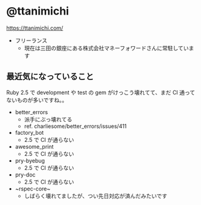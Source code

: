 # @ttanimichi

https://ttanimichi.com/

- フリーランス
  - 現在は三田の銀座にある株式会社マネーフォワードさんに常駐しています

## 最近気になっていること

Ruby 2.5 で development や test の gem がけっこう壊れてて、まだ CI 通ってないものが多いですね。。

- better_errors
  - 派手にぶっ壊れてる
  - ref. charliesome/better_errors/issues/411
- factory_bot
  - 2.5 で CI が通らない
- awesome_print
  - 2.5 で CI が通らない
- pry-byebug
  - 2.5 で CI が通らない
- pry-doc
  - 2.5 で CI が通らない
- ~rspec-core~
  - しばらく壊れてましたが、つい先日対応が済んだみたいです
